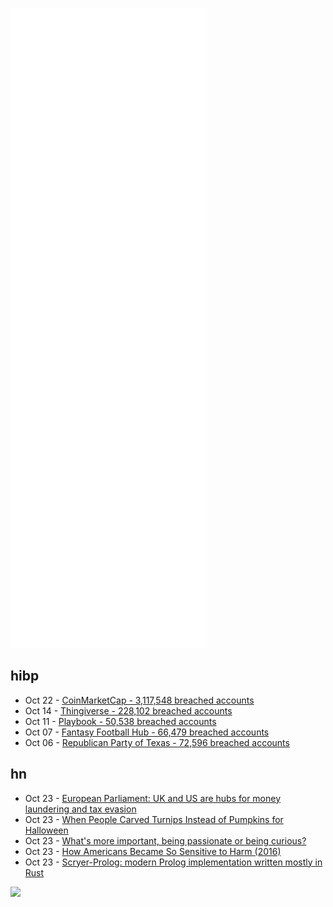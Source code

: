 ![Metrics](https://raw.githubusercontent.com/phixion/phixion/master/metrics.svg)

## hibp

<!--
for https://github.com/phixion/phixion/blob/main/.github/workflows/feeds.yml
-->
<!--START_SECTION:haveibeenpwnd-->
- Oct 22 - [CoinMarketCap - 3,117,548 breached accounts](https://haveibeenpwned.com/PwnedWebsites#CoinMarketCap)
- Oct 14 - [Thingiverse - 228,102 breached accounts](https://haveibeenpwned.com/PwnedWebsites#Thingiverse)
- Oct 11 - [Playbook - 50,538 breached accounts](https://haveibeenpwned.com/PwnedWebsites#Playbook)
- Oct 07 - [Fantasy Football Hub - 66,479 breached accounts](https://haveibeenpwned.com/PwnedWebsites#FantasyFootballHub)
- Oct 06 - [Republican Party of Texas - 72,596 breached accounts](https://haveibeenpwned.com/PwnedWebsites#RepublicanPartyOfTexas)
<!--END_SECTION:haveibeenpwnd-->

## hn

<!--
for https://github.com/phixion/phixion/blob/main/.github/workflows/feeds.yml
-->
<!--START_SECTION:hn-->
- Oct 23 - [European Parliament: UK and US are hubs for money laundering and tax evasion](https://www.brusselstimes.com/news/eu-affairs/190352/pandora-papers-european-parliament-describes-uk-and-us-as-global-hubs-for-money-laundering-and-tax-evasion/)
- Oct 23 - [When People Carved Turnips Instead of Pumpkins for Halloween](https://www.smithsonianmag.com/smart-news/when-people-carved-turnips-instead-of-pumpkins-for-halloween-180978922/)
- Oct 23 - [What's more important, being passionate or being curious?](https://tinkeredthinking.com/index.php?id=22)
- Oct 23 - [How Americans Became So Sensitive to Harm (2016)](https://www.theatlantic.com/politics/archive/2016/04/concept-creep/477939/)
- Oct 23 - [Scryer-Prolog: modern Prolog implementation written mostly in Rust](https://github.com/mthom/scryer-prolog)
<!--END_SECTION:hn-->

<!--
for https://yhype.me
-->
![](https://hit.yhype.me/github/profile?user_id=13013670)
